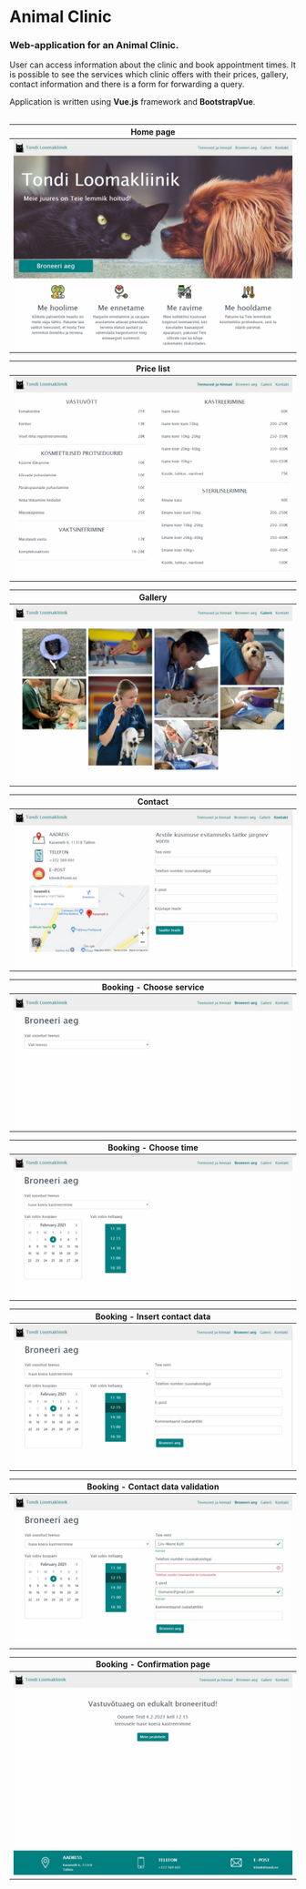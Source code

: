 # Animal Clinic

### Web-application for an Animal Clinic.

User can access information about the clinic and book appointment times.
It is possible to see the services which clinic offers with their prices, gallery, contact information and there is a form for forwarding a query.

Application is written using **Vue.js** framework and **BootstrapVue**.
<br/><br/>

Home page |
------------ |
<img src="screenshots/home.jpg"> |

Price list |
------------ |
<img src="screenshots/pricelist.jpg"> |

Gallery |
------------ |
<img src="screenshots/gallery.jpg"> |

Contact |
------------ |
<img src="screenshots/contact.jpg"> |

Booking - Choose service |
------------ |
<img src="screenshots/booking1.jpg"> |

Booking - Choose time |
------------ |
<img src="screenshots/booking2.jpg"> |

Booking - Insert contact data |
------------ |
<img src="screenshots/booking3.jpg"> |

Booking - Contact data validation |
------------ |
<img src="screenshots/booking4.jpg"> |

Booking - Confirmation page |
------------ |
<img src="screenshots/booking5.jpg"> |
